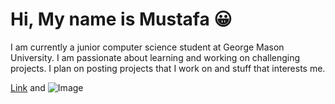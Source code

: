 # Hi, My name is Mustafa :grinning:

I am currently a junior computer science student at George Mason University. I am passionate about learning and working on challenging projects. I plan on posting projects that I work on and stuff that interests me.

[Link](url) and ![Image](src)
